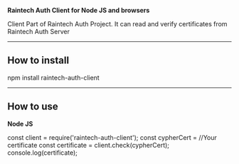 **Raintech Auth Client for Node JS and browsers**

Client Part of Raintech Auth Project. It can read and verify certificates from Raintech Auth Server

---

## How to install

npm install raintech-auth-client

---

## How to use

**Node JS**

const client = require('raintech-auth-client');
const cypherCert = //Your certificate
const certificate = client.check(cypherCert);
console.log(certificate);